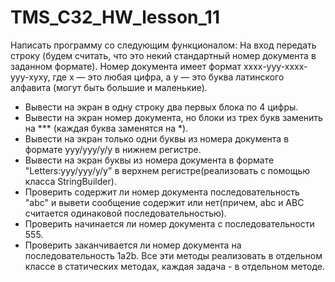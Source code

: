 # TMS_C32_HW_lesson_11

Написать программу со следующим функционалом:
На вход передать строку (будем считать, что это некий стандартный номер документа в заданном формате).
Номер документа имеет формат xxxx-yyy-xxxx-yyy-xyxy, где x — это любая цифра, а y — это буква латинского алфавита (могут быть большие и маленькие).
- Вывести на экран в одну строку два первых блока по 4 цифры.
- Вывести на экран номер документа, но блоки из трех букв заменить на *** (каждая буква заменятся на *).
- Вывести на экран только одни буквы из номера документа в формате yyy/yyy/y/y в нижнем регистре.
- Вывести на экран буквы из номера документа в формате "Letters:yyy/yyy/y/y" в верхнем регистре(реализовать с помощью класса StringBuilder).
- Проверить содержит ли номер документа последовательность "abc" и вывети сообщение содержит или нет(причем, abc и ABC считается одинаковой последовательностью).
- Проверить начинается ли номер документа с последовательности 555.
- Проверить заканчивается ли номер документа на последовательность 1a2b.
Все эти методы реализовать в отдельном классе в статических методах, каждая задача - в отдельном методе.
